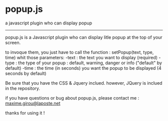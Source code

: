 # popup.js
a javascript plugin who can display popup

_______________________________________________

popup.js is a Javascript plugin who can display litle popup at the top of your screen.

to invoque them, you just have to call the function : setPopup(text, type, time) whit those parameters:
-text : the text you want to display (required)
-type : the type of your popup : default, warning, danger or info ("default" by default)
-time : the time (in seconds) you want the popup to be displayed (4 seconds by default)

Be sure that you have the CSS & Jquery inclued. however, JQuery is inclued in the repository.

if you have questions or bug about popup.js, please contact me : maxime.girou@laposte.net

thanks for using it !

